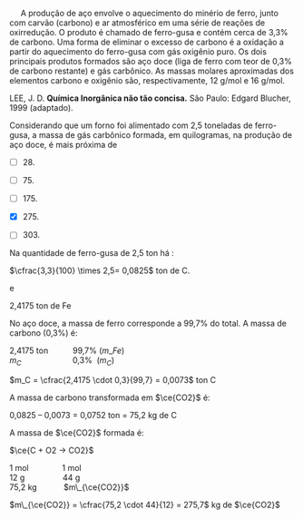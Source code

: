 

     A produção de aço envolve o aquecimento do minério de ferro, junto com carvão (carbono) e ar atmosférico em uma série de reações de oxirredução. O produto é chamado de ferro-gusa e contém cerca de 3,3% de carbono. Uma forma de eliminar o excesso de carbono é a oxidação a partir do aquecimento do ferro-gusa com gás oxigênio puro. Os dois principais produtos formados são aço doce (liga de ferro com teor de 0,3% de carbono restante) e gás carbônico. As massas molares aproximadas dos elementos carbono e oxigênio são, respectivamente, 12 g/mol e 16 g/mol.

LEE, J. D. **Química Inorgânica não tão concisa.** São Paulo: Edgard Blucher, 1999 (adaptado).

Considerando que um forno foi alimentado com 2,5 toneladas de ferro-gusa, a massa de gás carbônico formada, em quilogramas, na produção de aço doce, é mais próxima de



- [ ] 28\.
- [ ] 75\.
- [ ] 175\.
- [x] 275\.
- [ ] 303\.


Na quantidade de ferro-gusa de 2,5 ton há : 

$\cfrac{3,3}{100} \times 2,5= 0,0825$ ton de C.

e

2,4175 ton de Fe

No aço doce, a massa de ferro corresponde a 99,7% do total. A massa de carbono (0,3%) é:

2,4175 ton           99,7% ($m\_{Fe}$)\
$m_C$                       0,3%  ($m_C$)

$m_C = \cfrac{2,4175 \cdot 0,3}{99,7} = 0,0073$ ton C

A massa de carbono transformada em $\ce{CO2}$ é:

0,0825 – 0,0073 = 0,0752 ton = 75,2 kg de C

A massa de $\ce{CO2}$ formada é:

$\ce{C + O2 -> CO2}$

1 mol               1 mol\
12 g                 44 g\
75,2 kg            $m\_{\ce{CO2}}$

$m\_{\ce{CO2}} = \cfrac{75,2 \cdot 44}{12} = 275,7$ kg de $\ce{CO2}$

        